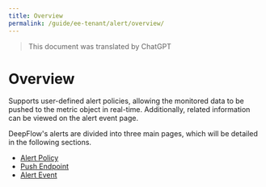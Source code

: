 ```yaml
---
title: Overview
permalink: /guide/ee-tenant/alert/overview/
---
```


> This document was translated by ChatGPT

# Overview

Supports user-defined alert policies, allowing the monitored data to be pushed to the metric object in real-time. Additionally, related information can be viewed on the alert event page.

DeepFlow's alerts are divided into three main pages, which will be detailed in the following sections.

- [Alert Policy](./alert-policy/)
- [Push Endpoint](./push-endpoint/)
- [Alert Event](./alert-event/)
